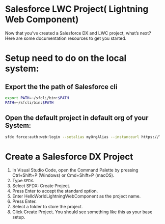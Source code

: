 # Salesforce LWC Project( Lightning Web Component)

Now that you’ve created a Salesforce DX and LWC project, what’s next? Here are some documentation resources to get you started.


# Setup need to do on the local system:
## Export the the path of Salesforce cli
```sh
export PATH=~/sfcli/bin:$PATH
PATH=~/sfcli/bin:$PATH
```

## Open the default project in default org of your System:
```sh
sfdx force:auth:web:login --setalias myOrgAlias --instanceurl https://login.salesforce.com --setdefaultusername --dev-debug
```

# Create a Salesforce DX Project
1. In Visual Studio Code, open the Command Palette by pressing Ctrl+Shift+P (Windows) or Cmd+Shift+P (macOS).
2. Type <small>SFDX</small>.
3. Select SFDX: Create Project.
4. Press Enter to accept the standard option.
5. Enter HelloWorldLightningWebComponent as the project name.
6. Press Enter.
7. Select a folder to store the project.
8. Click Create Project. You should see something like this as your base setup.